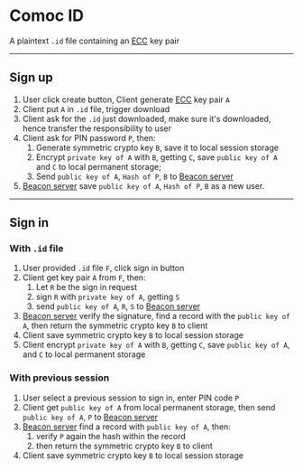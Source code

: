 # Comoc ID

A plaintext `.id` file containing an [ECC] key pair

---
## Sign up

1. User click create button, Client generate [ECC] key pair `A`
2. Client put `A` in `.id` file, trigger download
3. Client ask for the `.id` just downloaded, make sure it's downloaded, hence
   transfer the responsibility to user
4. Client ask for PIN password `P`, then:
   1. Generate symmetric crypto key `B`, save it to local session storage
   2. Encrypt `private key of A` with `B`, getting `C`, save `public key of A`
      and `C` to local permanent storage;
   3. Send `public key of A`, `Hash of P`, `B` to [Beacon server]
5. [Beacon server] save `public key of A`, `Hash of P`, `B` as a new user.

---
## Sign in

### With `.id` file

1. User provided `.id` file `F`, click sign in button
2. Client get key pair `A` from `F`, then:
   1. Let `R` be the sign in request
   2. sign `R` with `private key of A`, getting `S`
   3. send `public key of A`, `R`, `S` to [Beacon server]
3. [Beacon server] verify the signature, find a record with the `public key of A`,
   then return the symmetric crypto key `B` to client
4. Client save symmetric crypto key `B` to local session storage
5. Client encrypt `private key of A` with `B`, getting `C`, save `public key of A`,
   and `C` to local permanent storage

### With previous session

1. User select a previous session to sign in, enter PIN code `P`
2. Client get `public key of A` from local permanent storage, then send
   `public key of A`, `P` to [Beacon server]
3. [Beacon server] find a record with `public key of A`, then:
   1. verify `P` again the hash within the record
   2. then return the symmetric crypto key `B` to client
4. Client save symmetric crypto key `B` to local session storage


[ECC]: https://en.wikipedia.org/wiki/Elliptic-curve_cryptography "Elliptic-curve cryptography"
[Beacon server]: https://github.com/comoc-im/beacon "Signaling server of comoc IM"
